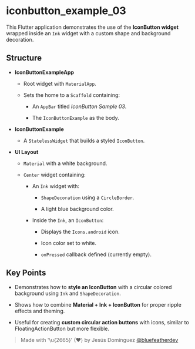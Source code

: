 # iconbutton_example_03

This Flutter application demonstrates the use of the **IconButton widget** wrapped inside an `Ink` widget with a custom shape and background decoration.

## Structure

- **IconButtonExampleApp**

  - Root widget with `MaterialApp`.
  
  - Sets the home to a `Scaffold` containing:
  
    - An `AppBar` titled *IconButton Sample 03*.
    
    - The `IconButtonExample` as the body.

- **IconButtonExample**

  - A `StatelessWidget` that builds a styled `IconButton`.

- **UI Layout**

  - `Material` with a white background.
  
  - `Center` widget containing:
    - An `Ink` widget with:
    
      - `ShapeDecoration` using a `CircleBorder`.
      
      - A light blue background color.
    - Inside the `Ink`, an `IconButton`:
    
      - Displays the `Icons.android` icon.
      
      - Icon color set to white.
      - `onPressed` callback defined (currently empty).

## Key Points

- Demonstrates how to **style an IconButton** with a circular colored background using `Ink` and `ShapeDecoration`.

- Shows how to combine **Material + Ink + IconButton** for proper ripple effects and theming.
- Useful for creating **custom circular action buttons** with icons, similar to FloatingActionButton but more flexible.

> Made with '\u{2665}' (♥) by Jesús Domínguez [@bluefeatherdev](https://github.com/bluefeatherdev)
